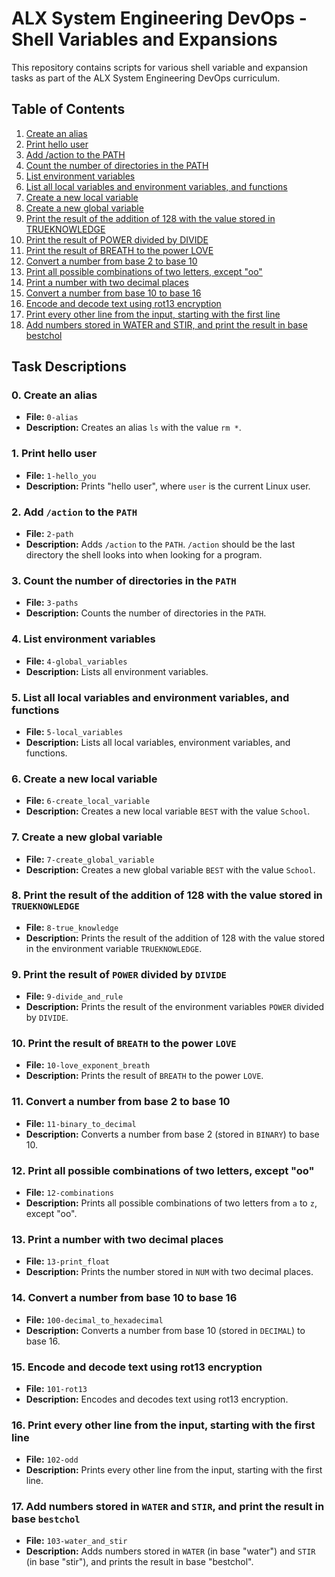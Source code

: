 # ALX System Engineering DevOps - Shell Variables and Expansions

This repository contains scripts for various shell variable and expansion tasks as part of the ALX System Engineering DevOps curriculum.

## Table of Contents
1. [Create an alias](#0-create-an-alias)
2. [Print hello user](#1-print-hello-user)
3. [Add /action to the PATH](#2-add-action-to-the-path)
4. [Count the number of directories in the PATH](#3-count-the-number-of-directories-in-the-path)
5. [List environment variables](#4-list-environment-variables)
6. [List all local variables and environment variables, and functions](#5-list-all-local-variables-and-environment-variables-and-functions)
7. [Create a new local variable](#6-create-a-new-local-variable)
8. [Create a new global variable](#7-create-a-new-global-variable)
9. [Print the result of the addition of 128 with the value stored in TRUEKNOWLEDGE](#8-print-the-result-of-the-addition-of-128-with-the-value-stored-in-trueknowledge)
10. [Print the result of POWER divided by DIVIDE](#9-print-the-result-of-power-divided-by-divide)
11. [Print the result of BREATH to the power LOVE](#10-print-the-result-of-breath-to-the-power-love)
12. [Convert a number from base 2 to base 10](#11-convert-a-number-from-base-2-to-base-10)
13. [Print all possible combinations of two letters, except "oo"](#12-print-all-possible-combinations-of-two-letters-except-oo)
14. [Print a number with two decimal places](#13-print-a-number-with-two-decimal-places)
15. [Convert a number from base 10 to base 16](#14-convert-a-number-from-base-10-to-base-16)
16. [Encode and decode text using rot13 encryption](#15-encode-and-decode-text-using-rot13-encryption)
17. [Print every other line from the input, starting with the first line](#16-print-every-other-line-from-the-input-starting-with-the-first-line)
18. [Add numbers stored in WATER and STIR, and print the result in base bestchol](#17-add-numbers-stored-in-water-and-stir-and-print-the-result-in-base-bestchol)

## Task Descriptions

### 0. Create an alias
- **File:** `0-alias`
- **Description:** Creates an alias `ls` with the value `rm *`.

### 1. Print hello user
- **File:** `1-hello_you`
- **Description:** Prints "hello user", where `user` is the current Linux user.

### 2. Add `/action` to the `PATH`
- **File:** `2-path`
- **Description:** Adds `/action` to the `PATH`. `/action` should be the last directory the shell looks into when looking for a program.

### 3. Count the number of directories in the `PATH`
- **File:** `3-paths`
- **Description:** Counts the number of directories in the `PATH`.

### 4. List environment variables
- **File:** `4-global_variables`
- **Description:** Lists all environment variables.

### 5. List all local variables and environment variables, and functions
- **File:** `5-local_variables`
- **Description:** Lists all local variables, environment variables, and functions.

### 6. Create a new local variable
- **File:** `6-create_local_variable`
- **Description:** Creates a new local variable `BEST` with the value `School`.

### 7. Create a new global variable
- **File:** `7-create_global_variable`
- **Description:** Creates a new global variable `BEST` with the value `School`.

### 8. Print the result of the addition of 128 with the value stored in `TRUEKNOWLEDGE`
- **File:** `8-true_knowledge`
- **Description:** Prints the result of the addition of 128 with the value stored in the environment variable `TRUEKNOWLEDGE`.

### 9. Print the result of `POWER` divided by `DIVIDE`
- **File:** `9-divide_and_rule`
- **Description:** Prints the result of the environment variables `POWER` divided by `DIVIDE`.

### 10. Print the result of `BREATH` to the power `LOVE`
- **File:** `10-love_exponent_breath`
- **Description:** Prints the result of `BREATH` to the power `LOVE`.

### 11. Convert a number from base 2 to base 10
- **File:** `11-binary_to_decimal`
- **Description:** Converts a number from base 2 (stored in `BINARY`) to base 10.

### 12. Print all possible combinations of two letters, except "oo"
- **File:** `12-combinations`
- **Description:** Prints all possible combinations of two letters from `a` to `z`, except "oo".

### 13. Print a number with two decimal places
- **File:** `13-print_float`
- **Description:** Prints the number stored in `NUM` with two decimal places.

### 14. Convert a number from base 10 to base 16
- **File:** `100-decimal_to_hexadecimal`
- **Description:** Converts a number from base 10 (stored in `DECIMAL`) to base 16.

### 15. Encode and decode text using rot13 encryption
- **File:** `101-rot13`
- **Description:** Encodes and decodes text using rot13 encryption.

### 16. Print every other line from the input, starting with the first line
- **File:** `102-odd`
- **Description:** Prints every other line from the input, starting with the first line.

### 17. Add numbers stored in `WATER` and `STIR`, and print the result in base `bestchol`
- **File:** `103-water_and_stir`
- **Description:** Adds numbers stored in `WATER` (in base "water") and `STIR` (in base "stir"), and prints the result in base "bestchol".


